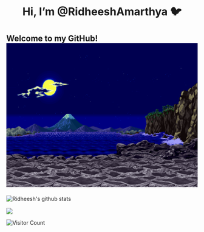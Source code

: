 <div align="center">
<h1> Hi, I’m @RidheeshAmarthya 🐦 </h1> 
</div>

<h2> Welcome to my GitHub! <br><img src="https://github.com/RidheeshAmarthya/RidheeshAmarthya/blob/main/wallpaper.gif"></h1>

![Ridheesh's github stats](https://github-readme-stats.vercel.app/api?username=RidheeshAmarthya&count_private=true&show_icons=true&theme=dark)

<a href="https://github.com/RidheeshAmarthya/github-readme-stats"><img align="center" src="https://github-readme-stats.vercel.app/api/top-langs/?username=RidheeshAmarthya&hide=javascript,css,scsshtml&layout=compact&theme=dark" /></a>

![Visitor Count](https://profile-counter.glitch.me/{RidheeshAmarthya}/count.svg) 
